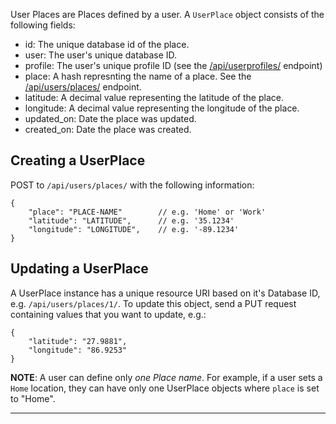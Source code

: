 User Places are Places defined by a user. A `UserPlace` object consists
of the following fields:

* id: The unique database id of the place.
* user: The user's unique database ID.
* profile: The user's unique profile ID (see the
  [/api/userprofiles/](/api/userprofiles/) endpoint)
* place: A hash represnting the name of a place. See the
  [/api/users/places/](/api/users/places/) endpoint.
* latitude: A decimal value representing the latitude of the place.
* longitude: A decimal value representing the longitude of the place.
* updated_on: Date the place was updated.
* created_on: Date the place was created.

## Creating a UserPlace

POST to `/api/users/places/` with the following information:

    {
        "place": "PLACE-NAME"        // e.g. 'Home' or 'Work'
        "latitude": "LATITUDE",      // e.g. '35.1234'
        "longitude": "LONGITUDE",    // e.g. '-89.1234'
    }

## Updating a UserPlace

A UserPlace instance has a unique resource URI based on it's Database ID,
e.g. `/api/users/places/1/`. To update this object, send a PUT request
containing values that you want to update, e.g.:

    {
        "latitude": "27.9881",
        "longitude": "86.9253"
    }

**NOTE**: A user can define only _one Place name_. For example, if a user
sets a `Home` location, they can have only one UserPlace objects where
`place` is set to "Home".

----

